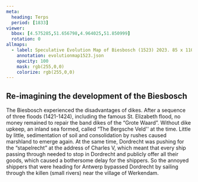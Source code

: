 ```yaml
---
meta:
  heading: Terps
  period: [1833]
viewer:
  bbox: [4.575285,51.656798,4.964025,51.850999]
  rotation: 0
allmaps:
  - label: Speculative Evolution Map of Biesbosch (1523) 2023. 85 x 110 mm. The Berlage. Based on Map of the Island of Dordrecht, the Biesbosch and its surroundings from 1699 to 1856, 1857. 20,4 x 21,6 cm. Ministry of war, topographical office. Regionaal Archief Dordrecht. 
    annotation: evolutionmap1523.json
    opacity: 100
    mask: rgb(255,0,0)
    colorize: rgb(255,0,0)
---
```


## Re-imagining the development of the Biesbosch

The Biesbosch experienced the disadvantages of dikes. After a sequence of three floods (1421-1424), including the famous St. Elizabeth flood, no money remained to repair the band dikes of the “Grote Waard”. Without dike upkeep, an inland sea formed, called “The Bergsche Veld'' at the time. Little by little, sedimentation of soil and consolidation by rushes caused marshland to emerge again. At the same time, Dordrecht was pushing for the “stapelrecht” at the address of Charles V, which meant that every ship passing through needed to stop in Dordrecht and publicly offer all their goods, which caused a bothersome delay for the shippers. So the annoyed shippers that were heading for Antwerp bypassed Dordrecht by sailing through the killen (small rivers) near the village of Werkendam. 
